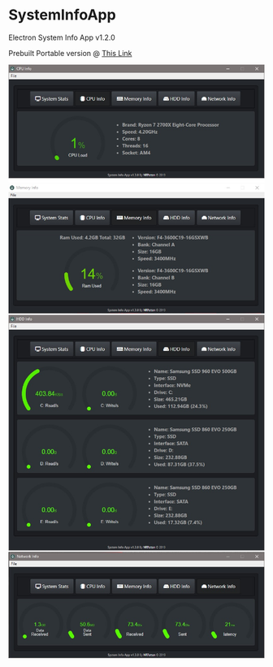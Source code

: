 # SystemInfoApp
Electron System Info App v1.2.0

Prebuilt Portable version @ [This Link](https://github.com/nrpatten/SysInfoApp/releases/tag/v1.2)

![CPU](pics/CPU.jpg)
![RAM](pics/RAM.jpg)
![HDD](pics/HDD.jpg)
![NET](pics/NET.jpg)
